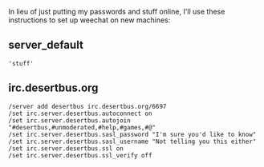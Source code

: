 In lieu of just putting my passwords and stuff online, I'll use these instructions to set up weechat on new machines:

server_default
--------------

    'stuff'

irc.desertbus.org
-----------------

    /server add desertbus irc.desertbus.org/6697
    /set irc.server.desertbus.autoconnect on
    /set irc.server.desertbus.autojoin "#desertbus,#unmoderated,#help,#games,#@"
    /set irc.server.desertbus.sasl_password "I'm sure you'd like to know"
    /set irc.server.desertbus.sasl_username "Not telling you this either"
    /set irc.server.desertbus.ssl on
    /set irc.server.desertbus.ssl_verify off
